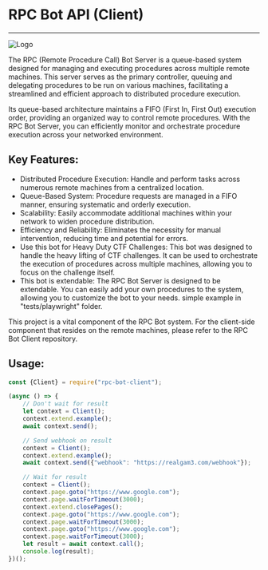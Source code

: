 # RPC Bot API (Client)

____________________

![Logo](https://github.com/realgam3/rpc-bot-server/blob/main/ext/ctf-bot-logo.png?raw=true)

The RPC (Remote Procedure Call) Bot Server is a queue-based system designed for managing and executing procedures across
multiple remote machines. This server serves as the primary controller, queuing and delegating procedures to be run on
various machines, facilitating a streamlined and efficient approach to distributed procedure execution.

Its queue-based architecture maintains a FIFO (First In, First Out) execution order, providing an organized way to
control remote procedures. With the RPC Bot Server, you can efficiently monitor and orchestrate procedure execution
across your networked environment.

## Key Features:

* Distributed Procedure Execution: Handle and perform tasks across numerous remote machines from a centralized location.
* Queue-Based System: Procedure requests are managed in a FIFO manner, ensuring systematic and orderly execution.
* Scalability: Easily accommodate additional machines within your network to widen procedure distribution.
* Efficiency and Reliability: Eliminates the necessity for manual intervention, reducing time and potential for errors.
* Use this bot for Heavy Duty CTF Challenges: This bot was designed to handle the heavy lifting of CTF challenges. It
  can be used to orchestrate the execution of procedures across multiple machines, allowing you to focus on the
  challenge itself.
* This bot is extendable: The RPC Bot Server is designed to be extendable. You can easily add your own procedures to
  the system, allowing you to customize the bot to your needs. simple example in "tests/playwright" folder.

This project is a vital component of the RPC Bot system. For the client-side component that resides on the remote
machines, please refer to the RPC Bot Client repository.

## Usage:

```JavaScript
const {Client} = require("rpc-bot-client");

(async () => {
    // Don't wait for result
    let context = Client();
    context.extend.example();
    await context.send();

    // Send webhook on result
    context = Client();
    context.extend.example();
    await context.send({"webhook": "https://realgam3.com/webhook"});

    // Wait for result
    context = Client();
    context.page.goto("https://www.google.com");
    context.page.waitForTimeout(3000);
    context.extend.closePages();
    context.page.goto("https://www.google.com");
    context.page.waitForTimeout(3000);
    context.page.goto("https://www.google.com");
    context.page.waitForTimeout(3000);
    let result = await context.call();
    console.log(result);
})();

```